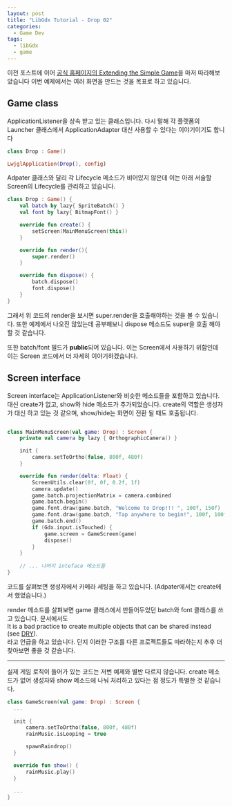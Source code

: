 ```yaml
---
layout: post
title: "LibGdx Tutorial - Drop 02"
categories:
  - Game Dev 
tags:
  - libGdx
  - game
---
```


이전 포스트에 이어 [공식 홈페이지의 Extending the Simple Game](https://libgdx.com/dev/simple-game-extended/)을 마저 따라해보았습니다
이번 예제에서는 여러 화면을 만드는 것을 목표로 하고 있습니다. 

## Game class

ApplicationListener을 상속 받고 있는 클래스입니다. 다시 말해 각 플랫폼의 Launcher 클래스에서 ApplicationAdapter 대신 사용할 수 있다는 이야기이기도 합니다
```kotlin
class Drop : Game()

LwjglApplication(Drop(), config)
```
Adpater 클래스와 달리 각 Lifecycle 메소드가 비어있지 않은데 이는 아래 서술할 Screen의 Lifecycle를 관리하고 있습니다.
```kotlin
class Drop : Game() {
    val batch by lazy{ SpriteBatch() }
    val font by lazy{ BitmapFont() }

    override fun create() {
        setScreen(MainMenuScreen(this))
    }

    override fun render(){
        super.render()
    }

    override fun dispose() {
        batch.dispose()
        font.dispose()
    }
}
```
그래서 위 코드의 render을 보시면 super.render을 호출해야하는 것을 볼 수 있습니다. 또한 예제에서 나오진 않았는데 공부해보니 dispose 메소드도 super을 호출 해야 할 것 같습니다.

또한 batch/font 필드가 **public**되어 있습니다. 이는 Screen에서 사용하기 위함인데 이는 Screen 코드에서 더 자세히 이야기하겠습니다. 
## Screen interface

Screen interface는 ApplicationListener와 비슷한 메소드들을 포함하고 있습니다. 
대신 create가 없고, show와 hide 메소드가 추가되었습니다. create의 역할은 생성자가 대신 하고 있는 것 같으며, show/hide는 화면이 전환 될 때도 호출됩니다.

```kotlin

class MainMenuScreen(val game: Drop) : Screen {
    private val camera by lazy { OrthographicCamera() }

    init {
        camera.setToOrtho(false, 800f, 480f)
    }

    override fun render(delta: Float) {
        ScreenUtils.clear(0f, 0f, 0.2f, 1f)
        camera.update()
        game.batch.projectionMatrix = camera.combined
        game.batch.begin()
        game.font.draw(game.batch, "Welcome to Drop!!! ", 100f, 150f)
        game.font.draw(game.batch, "Tap anywhere to begin!", 100f, 100f)
        game.batch.end()
        if (Gdx.input.isTouched) {
            game.screen = GameScreen(game)
            dispose()
        }
    }
    
    // ... 나머지 inteface 메소드들
}
```

코드를 살펴보면 생성자에서 카메라 세팅을 하고 있습니다. (Adpater에서는 create에서 했었습니다.)

render 메소드를 살펴보면 game 클래스에서 만들어두었던 batch와 font 클래스를 쓰고 있습니다. 문서에서도  
It is a bad practice to create multiple objects that can be shared instead (see [DRY](https://en.wikipedia.org/wiki/Don't_repeat_yourself)).  
라고 언급을 하고 있습니다. 단지 이러한 구조를 다른 프로젝트들도 따라하는지 추후 더 찾아보면 좋을 것 같습니다.

---
실제 게임 로직이 들어가 있는 코드는 저번 예제와 별반 다르지 않습니다. create 메소드가 없어 생성자와 show 메소드에 나눠 처리하고 있다는 점 정도가 특별한 것 같습니다.

```kotlin
class GameScreen(val game: Drop) : Screen {
  ...
  
  init {
      camera.setToOrtho(false, 800f, 480f)
      rainMusic.isLooping = true

      spawnRaindrop()
  }

  override fun show() {
      rainMusic.play()
  }
  
  ...  
}
```
